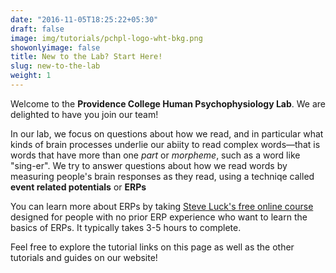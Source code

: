 ```yaml
---
date: "2016-11-05T18:25:22+05:30"
draft: false
image: img/tutorials/pchpl-logo-wht-bkg.png
showonlyimage: false
title: New to the Lab? Start Here!
slug: new-to-the-lab
weight: 1
---
```




Welcome to the **Providence College Human Psychophysiology Lab**.  We are delighted to have you join our team!

<!--more-->

In our lab, we focus on questions about how we read, and in particular what kinds of brain processes underlie our abiity to read complex words&mdash;that is words that have more than one *part* or *morpheme*, such as a word like "sing-er".  We try to answer questions about how we read words by measuring people's brain responses as they read, using a techniqe called **event related potentials** or **ERPs**

You can learn more about ERPs by taking [Steve Luck's free online course](https://courses.erpinfo.org/courses/Intro-to-ERPs) designed for people with no prior ERP experience who want to learn the basics of ERPs. It typically takes 3-5 hours to complete.


Feel free to explore the tutorial links on this page as well as the other tutorials and guides on our website!
